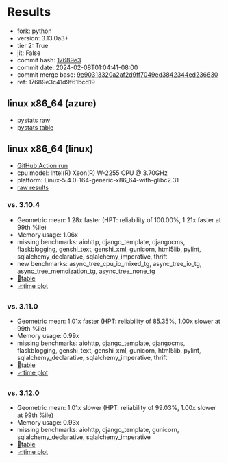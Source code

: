 # Results

- fork: python
- version: 3.13.0a3+
- tier 2: True
- jit: False
- commit hash: [17689e3](https://github.com/python/cpython/commit/17689e3)
- commit date: 2024-02-08T01:04:41-08:00
- commit merge base: [9e90313320a2af2d9ff7049ed3842344ed236630](https://github.com/python/cpython/commit/9e90313320a2af2d9ff7049ed3842344ed236630)
- ref: 17689e3c41d9f61bcd19

## linux x86_64 (azure)

- [pystats raw](bm-20240208-azure-x86_64-python-17689e3c41d9f61bcd19-3.13.0a3%2B-17689e3-pystats.json)
- [pystats table](bm-20240208-azure-x86_64-python-17689e3c41d9f61bcd19-3.13.0a3%2B-17689e3-pystats.md)

## linux x86_64 (linux)

- [GitHub Action run](https://github.com/faster-cpython/benchmarking/actions/runs/7833146692)
- cpu model: Intel(R) Xeon(R) W-2255 CPU @ 3.70GHz
- platform: Linux-5.4.0-164-generic-x86_64-with-glibc2.31
- [raw results](bm-20240208-linux-x86_64-python-17689e3c41d9f61bcd19-3.13.0a3%2B-17689e3.json)

### vs. 3.10.4

- Geometric mean: 1.28x faster (HPT: reliability of 100.00%, 1.21x faster at 99th %ile)
- Memory usage: 1.06x
- missing benchmarks: aiohttp, django_template, djangocms, flaskblogging, genshi_text, genshi_xml, gunicorn, html5lib, pylint, sqlalchemy_declarative, sqlalchemy_imperative, thrift
- new benchmarks: async_tree_cpu_io_mixed_tg, async_tree_io_tg, async_tree_memoization_tg, async_tree_none_tg
- [📄table](bm-20240208-linux-x86_64-python-17689e3c41d9f61bcd19-3.13.0a3%2B-17689e3-vs-3.10.4.md)
- [📈time plot](bm-20240208-linux-x86_64-python-17689e3c41d9f61bcd19-3.13.0a3%2B-17689e3-vs-3.10.4.png)

### vs. 3.11.0

- Geometric mean: 1.01x faster (HPT: reliability of 85.35%, 1.00x slower at 99th %ile)
- Memory usage: 0.99x
- missing benchmarks: aiohttp, django_template, djangocms, flaskblogging, genshi_text, genshi_xml, gunicorn, html5lib, pylint, sqlalchemy_declarative, sqlalchemy_imperative, thrift
- [📄table](bm-20240208-linux-x86_64-python-17689e3c41d9f61bcd19-3.13.0a3%2B-17689e3-vs-3.11.0.md)
- [📈time plot](bm-20240208-linux-x86_64-python-17689e3c41d9f61bcd19-3.13.0a3%2B-17689e3-vs-3.11.0.png)

### vs. 3.12.0

- Geometric mean: 1.01x slower (HPT: reliability of 99.03%, 1.00x slower at 99th %ile)
- Memory usage: 0.93x
- missing benchmarks: aiohttp, django_template, gunicorn, sqlalchemy_declarative, sqlalchemy_imperative
- [📄table](bm-20240208-linux-x86_64-python-17689e3c41d9f61bcd19-3.13.0a3%2B-17689e3-vs-3.12.0.md)
- [📈time plot](bm-20240208-linux-x86_64-python-17689e3c41d9f61bcd19-3.13.0a3%2B-17689e3-vs-3.12.0.png)

